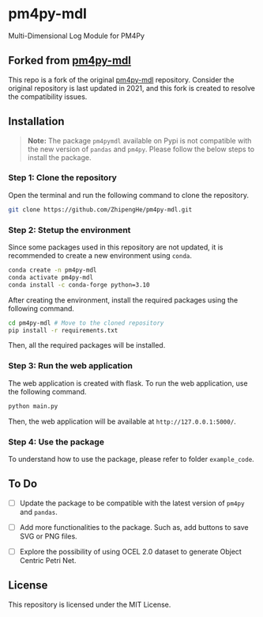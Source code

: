# pm4py-mdl
Multi-Dimensional Log Module for PM4Py

## Forked from [pm4py-mdl](https://github.com/Javert899/pm4py-mdl)

This repo is a fork of the original [pm4py-mdl](https://github.com/Javert899/pm4py-mdl) repository. Consider the original repository is last updated in 2021, and this fork is created to resolve the compatibility issues.

## Installation

> **Note:** The package `pm4pymdl` available on Pypi is not compatible with the new version of `pandas` and `pm4py`. Please follow the below steps to install the package.

### Step 1: Clone the repository

Open the terminal and run the following command to clone the repository.

```bash
git clone https://github.com/ZhipengHe/pm4py-mdl.git
```

### Step 2: Stetup the environment

Since some packages used in this repository are not updated, it is recommended to create a new environment using `conda`.

```bash
conda create -n pm4py-mdl
conda activate pm4py-mdl
conda install -c conda-forge python=3.10
```

After creating the environment, install the required packages using the following command.

```bash
cd pm4py-mdl # Move to the cloned repository
pip install -r requirements.txt
```

Then, all the required packages will be installed.

### Step 3: Run the web application

The web application is created with flask. To run the web application, use the following command.

```bash
python main.py
```

Then, the web application will be available at `http://127.0.0.1:5000/`.

### Step 4: Use the package

To understand how to use the package, please refer to folder `example_code`.

## To Do

- [ ] Update the package to be compatible with the latest version of `pm4py` and `pandas`.
- [ ] Add more functionalities to the package. Such as, add buttons to save SVG or PNG files.
- [ ] Explore the possibility of using OCEL 2.0 dataset to generate Object Centric Petri Net.


## License

This repository is licensed under the MIT License.


